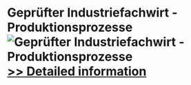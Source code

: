 # Geprüfter Industriefachwirt - Produktionsprozesse<br />![Geprüfter Industriefachwirt - Produktionsprozesse](https://mycommerce.akamaized.net/api/pimages/P300601277/BIG/300601277.JPG)<br />[>> Detailed information](https://secure.shareit.com/shareit/product.html?productid=300601277&affiliateid=200057808)
